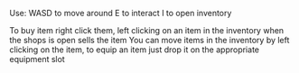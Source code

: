 Use:
WASD to move around
E to interact
I to open inventory

To buy item right click them, left clicking on an item in the inventory when the shops is open sells the item
You can move items in the inventory by left clicking on the item, to equip an item just drop it on the appropriate equipment slot
